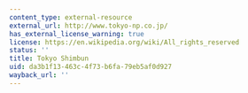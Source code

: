 ```yaml
---
content_type: external-resource
external_url: http://www.tokyo-np.co.jp/
has_external_license_warning: true
license: https://en.wikipedia.org/wiki/All_rights_reserved
status: ''
title: Tokyo Shimbun
uid: da3b1f13-463c-4f73-b6fa-79eb5af0d927
wayback_url: ''
---
```

